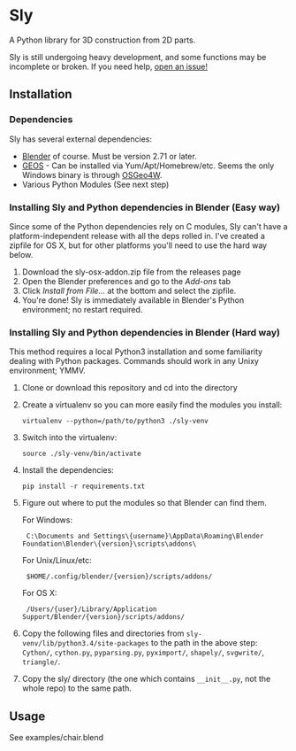 # Sly

A Python library for 3D construction from 2D parts. 

Sly is still undergoing heavy development, and some functions may be incomplete
or broken. If you need help, [open an issue!](https://github.com/meshulam/sly/issues)

## Installation

### Dependencies

Sly has several external dependencies:

* [Blender](http://www.blender.org/) of course. Must be version 2.71 or later.
* [GEOS](http://trac.osgeo.org/geos/) - Can be installed via Yum/Apt/Homebrew/etc. 
  Seems the only Windows binary is through [OSGeo4W](http://trac.osgeo.org/osgeo4w/).
* Various Python Modules (See next step)


### Installing Sly and Python dependencies in Blender (Easy way)

Since some of the Python dependencies rely on C modules, Sly can't have a
platform-independent release with all the deps rolled in. I've created a zipfile
for OS X, but for other platforms you'll need to use the hard way below.

1. Download the sly-osx-addon.zip file from the releases page
2. Open the Blender preferences and go to the *Add-ons* tab
3. Click *Install from File...* at the bottom and select the
   zipfile.
4. You're done! Sly is immediately available in Blender's Python
   environment; no restart required.


### Installing Sly and Python dependencies in Blender (Hard way)

This method requires a local Python3 installation and some familiarity dealing with
Python packages. Commands should work in any Unixy environment; YMMV.

1. Clone or download this repository and cd into the directory
2. Create a virtualenv so you can more easily find the modules you install:

   ```virtualenv --python=/path/to/python3 ./sly-venv```
3. Switch into the virtualenv:

   ```source ./sly-venv/bin/activate```
4. Install the dependencies:

   ```pip install -r requirements.txt```
5. Figure out where to put the modules so that Blender can find them.

   For Windows:

        C:\Documents and Settings\{username}\AppData\Roaming\Blender Foundation\Blender\{version}\scripts\addons\

   For Unix/Linux/etc:

        $HOME/.config/blender/{version}/scripts/addons/

    For OS X:

        /Users/{user}/Library/Application Support/Blender/{version}/scripts/addons/

6. Copy the following files and directories from `sly-venv/lib/python3.4/site-packages`
   to the path in the above step: `Cython/`, `cython.py`, `pyparsing.py`, `pyximport/`,
   `shapely/`, `svgwrite/`, `triangle/`.
7. Copy the sly/ directory (the one which contains `__init__.py`, not the whole repo) to 
   the same path.

## Usage

See examples/chair.blend
